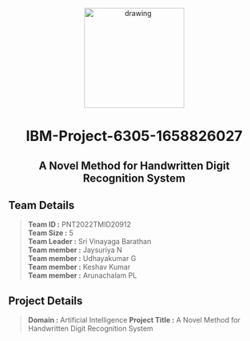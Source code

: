 <br>
<div align="center">
  <img src="https://upload.wikimedia.org/wikipedia/commons/5/51/IBM_logo.svg" align="center" alt="drawing" width="200" />
  <h1 align="center">IBM-Project-6305-1658826027</h2>
  <h2 align="center">A Novel Method for Handwritten Digit Recognition System</h2>
</div>

## Team Details
> **Team ID :** PNT2022TMID20912  
**Team Size :** 5  
**Team Leader :** Sri Vinayaga Barathan  
**Team member :** Jaysuriya N  
**Team member :** Udhayakumar G  
**Team member :** Keshav Kumar  
**Team member :** Arunachalam PL



## Project Details

> **Domain :** Artificial Intelligence 
 **Project Title :** A Novel Method for Handwritten Digit Recognition System
